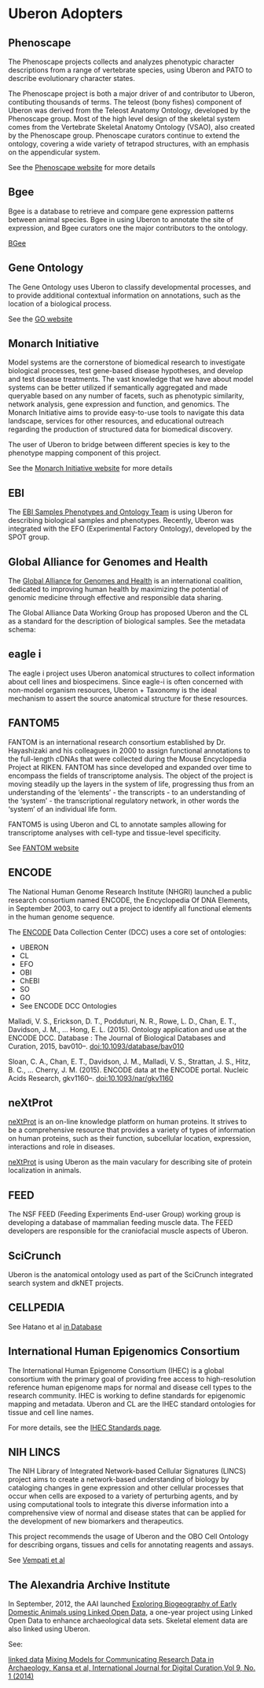 # Uberon Adopters

## Phenoscape
The Phenoscape projects collects and analyzes phenotypic character descriptions from a range of vertebrate species, using Uberon and PATO to describe evolutionary character states.

The Phenoscape project is both a major driver of and contributor to Uberon, contibuting thousands of terms. The teleost (bony fishes) component of Uberon was derived from the Teleost Anatomy Ontology, developed by the Phenoscape group. Most of the high level design of the skeletal system comes from the Vertebrate Skeletal Anatomy Ontology (VSAO), also created by the Phenoscape group. Phenoscape curators continue to extend the ontology, covering a wide variety of tetrapod structures, with an emphasis on the appendicular system.

See the [Phenoscape website](https://phenoscape.org/) for more details

## Bgee
Bgee is a database to retrieve and compare gene expression patterns between animal species. Bgee in using Uberon to annotate the site of expression, and Bgee curators one the major contributors to the ontology.

[BGee](https://bgee.org/)

## Gene Ontology
The Gene Ontology uses Uberon to classify developmental processes, and to provide additional contextual information on annotations, such as the location of a biological process.

See the [GO website](http://geneontology.org/)

## Monarch Initiative
Model systems are the cornerstone of biomedical research to investigate biological processes, test gene-based disease hypotheses, and develop and test disease treatments. The vast knowledge that we have about model systems can be better utilized if semantically aggregated and made queryable based on any number of facets, such as phenotypic similarity, network analysis, gene expression and function, and genomics. The Monarch Initiative aims to provide easy-to-use tools to navigate this data landscape, services for other resources, and educational outreach regarding the production of structured data for biomedical discovery.

The user of Uberon to bridge between different species is key to the phenotype mapping component of this project.

See the [Monarch Initiative website](https://monarchinitiative.org/) for more details

## EBI
The [EBI Samples Phenotypes and Ontology Team](https://www.ebi.ac.uk/about/spot-team) is using Uberon for describing biological samples and phenotypes. Recently, Uberon was integrated with the EFO (Experimental Factory Ontology), developed by the SPOT group.

## Global Alliance for Genomes and Health
The [Global Alliance for Genomes and Health](https://www.ga4gh.org/) is an international coalition, dedicated to improving human health by maximizing the potential of genomic medicine through effective and responsible data sharing.

The Global Alliance Data Working Group has proposed Uberon and the CL as a standard for the description of biological samples. See the metadata schema:

## eagle i
The eagle i project uses Uberon anatomical structures to collect information about cell lines and biospecimens. Since eagle-i is often concerned with non-model organism resources, Uberon + Taxonomy is the ideal mechanism to assert the source anatomical structure for these resources.

## FANTOM5
FANTOM is an international research consortium established by Dr. Hayashizaki and his colleagues in 2000 to assign functional annotations to the full-length cDNAs that were collected during the Mouse Encyclopedia Project at RIKEN. FANTOM has since developed and expanded over time to encompass the fields of transcriptome analysis. The object of the project is moving steadily up the layers in the system of life, progressing thus from an understanding of the ‘elements’ - the transcripts - to an understanding of the ‘system’ - the transcriptional regulatory network, in other words the ‘system’ of an individual life form.

FANTOM5 is using Uberon and CL to annotate samples allowing for transcriptome analyses with cell-type and tissue-level specificity.

See [FANTOM website](https://fantom.gsc.riken.jp/)

## ENCODE
The National Human Genome Research Institute (NHGRI) launched a public research consortium named ENCODE, the Encyclopedia Of DNA Elements, in September 2003, to carry out a project to identify all functional elements in the human genome sequence.

The [ENCODE](https://www.encodeproject.org/) Data Collection Center (DCC) uses a core set of ontologies:
- UBERON
- CL
- EFO
- OBI
- ChEBI
- SO
- GO
- See ENCODE DCC Ontologies

Malladi, V. S., Erickson, D. T., Podduturi, N. R., Rowe, L. D., Chan, E. T., Davidson, J. M., … Hong, E. L. (2015). Ontology application and use at the ENCODE DCC. Database : The Journal of Biological Databases and Curation, 2015, bav010–. [doi:10.1093/database/bav010](https://academic.oup.com/database/article/doi/10.1093/database/bav010/2433142)

Sloan, C. A., Chan, E. T., Davidson, J. M., Malladi, V. S., Strattan, J. S., Hitz, B. C., … Cherry, J. M. (2015). ENCODE data at the ENCODE portal. Nucleic Acids Research, gkv1160–. [doi:10.1093/nar/gkv1160](https://academic.oup.com/nar/article/44/D1/D726/2502655)

## neXtProt
[neXtProt](http://www.nextprot.org/) is an on-line knowledge platform on human proteins. It strives to be a comprehensive resource that provides a variety of types of information on human proteins, such as their function, subcellular location, expression, interactions and role in diseases.

[neXtProt](http://www.nextprot.org/) is using Uberon as the main vaculary for describing site of protein localization in animals.

## FEED
The NSF FEED (Feeding Experiments End-user Group) working group is developing a database of mammalian feeding muscle data. The FEED developers are responsible for the craniofacial muscle aspects of Uberon.

## SciCrunch
Uberon is the anatomical ontology used as part of the SciCrunch integrated search system and dkNET projects.

## CELLPEDIA
See Hatano et al [in Database](https://academic.oup.com/database/article/doi/10.1093/database/bar046/468477)

## International Human Epigenomics Consortium
The International Human Epigenome Consortium (IHEC) is a global consortium with the primary goal of providing free access to high-resolution reference human epigenome maps for normal and disease cell types to the research community. IHEC is working to define standards for epigenomic mapping and metadata. Uberon and CL are the IHEC standard ontologies for tissue and cell line names.

For more details, see the [IHEC Standards page](http://ihec-epigenomes.org/research/reference-epigenome-standards/).

## NIH LINCS
The NIH Library of Integrated Network-based Cellular Signatures (LINCS) project aims to create a network-based understanding of biology by cataloging changes in gene expression and other cellular processes that occur when cells are exposed to a variety of perturbing agents, and by using computational tools to integrate this diverse information into a comprehensive view of normal and disease states that can be applied for the development of new biomarkers and therapeutics.

This project recommends the usage of Uberon and the OBO Cell Ontology for describing organs, tissues and cells for annotating reagents and assays.

See [Vempati et al](https://journals.sagepub.com/doi/full/10.1177/1087057114522514)

## The Alexandria Archive Institute
In September, 2012, the AAI launched [Exploring Biogeography of Early Domestic Animals using Linked Open Data](https://alexandriaarchive.org/linked-data/), a one-year project using Linked Open Data to enhance archaeological data sets. Skeletal element data are also linked using Uberon.

See:

[linked data](http://alexandriaarchive.org/projects/linked-data/)
[Mixing Models for Communicating Research Data in Archaeology, Kansa et al, International Journal for Digital Curation,Vol 9, No. 1 (2014)](http://alexandriaarchive.org/wp-content/uploads/2012/11/idcc14-Kansa-Kansa-Arbuckle-researchpaper-final.pdf)